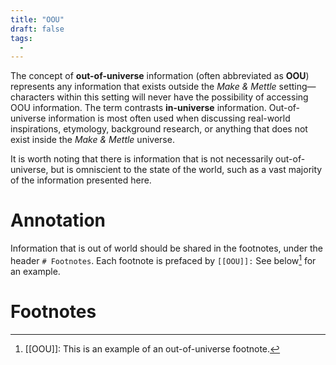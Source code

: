 ```yaml
---
title: "OOU"
draft: false
tags:
  - 
---
```


The concept of **out-of-universe** information (often abbreviated as **OOU**) represents any information that exists outside the *Make & Mettle* setting—characters within this setting will never have the possibility of accessing OOU information. The term contrasts **in-universe** information. Out-of-universe information is most often used when discussing real-world inspirations, etymology, background research, or anything that does not exist inside the *Make & Mettle* universe.

It is worth noting that there is information that is not necessarily out-of-universe, but is omniscient to the state of the world, such as a vast majority of the information presented here.

# Annotation
Information that is out of world should be shared in the footnotes, under the header `# Footnotes`. Each footnote is prefaced by `[[OOU]]:` See below[^b] for an example.

# Footnotes
[^b]:[[OOU]]: This is an example of an out-of-universe footnote. 